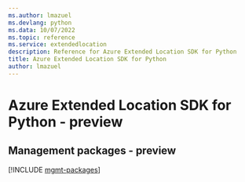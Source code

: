 ```yaml
---
ms.author: lmazuel
ms.devlang: python
ms.data: 10/07/2022
ms.topic: reference
ms.service: extendedlocation
description: Reference for Azure Extended Location SDK for Python
title: Azure Extended Location SDK for Python
author: lmazuel
---
```

# Azure Extended Location SDK for Python - preview

## Management packages - preview
[!INCLUDE [mgmt-packages](extended-location-mgmt-index.md)]